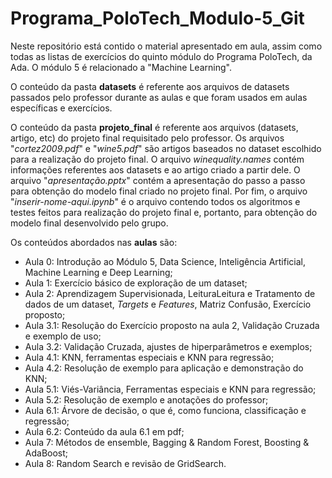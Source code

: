 # Programa_PoloTech_Modulo-5_Git

Neste repositório está contido o material apresentado em aula, assim como todas as listas de exercícios do quinto módulo do Programa PoloTech, da Ada. O módulo 5 é relacionado a "Machine Learning".

O conteúdo da pasta **datasets** é referente aos arquivos de datasets passados pelo professor durante as aulas e que foram usados em aulas específicas e exercícios.

O conteúdo da pasta **projeto_final** é referente aos arquivos (datasets, artigo, etc) do projeto final requisitado pelo professor. Os arquivos "_cortez2009.pdf_" e "_wine5.pdf_" são artigos baseados no dataset escolhido para a realização do projeto final. O arquivo _winequality.names_ contém informações referentes aos datasets e ao artigo criado a partir dele. O arquivo "_apresentação.pptx_" contém a apresentação do passo a passo para obtenção do modelo final criado no projeto final. Por fim, o arquivo "_inserir-nome-aqui.ipynb_" é o arquivo contendo todos os algoritmos e testes feitos para realização do projeto final e, portanto, para obtenção do modelo final desenvolvido pelo grupo.

Os conteúdos abordados nas **aulas** são:

- Aula 0: Introdução ao Módulo 5, Data Science, Inteligência Artificial, Machine Learning e Deep Learning;
- Aula 1: Exercício básico de exploração de um dataset;
- Aula 2: Aprendizagem Supervisionada, LeituraLeitura e Tratamento de dados de um dataset, _Targets_ e _Features_, Matriz Confusão, Exercício proposto;
- Aula 3.1: Resolução do Exercício proposto na aula 2, Validação Cruzada e exemplo de uso;
- Aula 3.2: Validação Cruzada, ajustes de hiperparâmetros e exemplos;
- Aula 4.1: KNN, ferramentas especiais e KNN para regressão;
- Aula 4.2: Resolução de exemplo para aplicação e demonstração do KNN;
- Aula 5.1: Viés-Variância, Ferramentas especiais e KNN para regressão;
- Aula 5.2: Resolução de exemplo e anotações do professor;
- Aula 6.1: Árvore de decisão, o que é, como funciona, classificação e regressão;
- Aula 6.2: Conteúdo da aula 6.1 em pdf;
- Aula 7: Métodos de ensemble, Bagging & Random Forest, Boosting & AdaBoost;
- Aula 8: Random Search e revisão de GridSearch.
